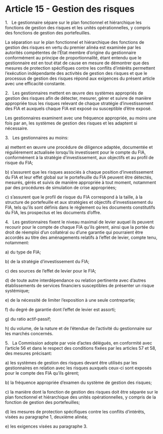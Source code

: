 # Article 15 - Gestion des risques


1.   Le gestionnaire sépare sur le plan fonctionnel et hiérarchique les fonctions de gestion des risques et les unités opérationnelles, y compris des fonctions de gestion des portefeuilles.

La séparation sur le plan fonctionnel et hiérarchique des fonctions de gestion des risques en vertu du premier alinéa est examinée par les autorités compétentes de l’État membre d’origine du gestionnaire conformément au principe de proportionnalité, étant entendu que le gestionnaire est en tout état de cause en mesure de démontrer que des mesures de protection spécifiques contre les conflits d’intérêts permettent l’exécution indépendante des activités de gestion des risques et que le processus de gestion des risques répond aux exigences du présent article avec une efficacité constante.

2.   Les gestionnaires mettent en œuvre des systèmes appropriés de gestion des risques afin de détecter, mesurer, gérer et suivre de manière appropriée tous les risques relevant de chaque stratégie d’investissement des FIA et auxquels chaque FIA est exposé ou susceptible d’être exposé.

Les gestionnaires examinent avec une fréquence appropriée, au moins une fois par an, les systèmes de gestion des risques et les adaptent si nécessaire.

3.   Les gestionnaires au moins:

a) mettent en œuvre une procédure de diligence adaptée, documentée et régulièrement actualisée lorsqu’ils investissent pour le compte du FIA, conformément à la stratégie d’investissement, aux objectifs et au profil de risque du FIA;

b) s’assurent que les risques associés à chaque position d’investissement du FIA et leur effet global sur le portefeuille du FIA peuvent être détectés, mesurés, gérés et suivis de manière appropriée à tout moment, notamment par des procédures de simulation de crise appropriées;

c) s’assurent que le profil de risque du FIA correspond à la taille, à la structure de portefeuille et aux stratégies et objectifs d’investissement du FIA, tels qu’ils sont définis dans le règlement ou les documents constitutifs du FIA, les prospectus et les documents d’offre.

4.   Les gestionnaires fixent le niveau maximal de levier auquel ils peuvent recourir pour le compte de chaque FIA qu’ils gèrent, ainsi que la portée du droit de réemploi d’un collatéral ou d’une garantie qui pourraient être accordés au titre des aménagements relatifs à l’effet de levier, compte tenu, notamment:

a) du type de FIA;

b) de la stratégie d’investissement du FIA;

c) des sources de l’effet de levier pour le FIA;

d) de toute autre interdépendance ou relation pertinente avec d’autres établissements de services financiers susceptibles de présenter un risque systémique;

e) de la nécessité de limiter l’exposition à une seule contrepartie;

f) du degré de garantie dont l’effet de levier est assorti;

g) du ratio actif-passif;

h) du volume, de la nature et de l’étendue de l’activité du gestionnaire sur les marchés concernés.

5.   La Commission adopte par voie d’actes délégués, en conformité avec l’article 56 et dans le respect des conditions fixées par les articles 57 et 58, des mesures précisant:

a) les systèmes de gestion des risques devant être utilisés par les gestionnaires en relation avec les risques auxquels ceux-ci sont exposés pour le compte des FIA qu’ils gèrent;

b) la fréquence appropriée d’examen du système de gestion des risques;

c) la manière dont la fonction de gestion des risques doit être séparée sur le plan fonctionnel et hiérarchique des unités opérationnelles, y compris de la fonction de gestion des portefeuilles;

d) les mesures de protection spécifiques contre les conflits d’intérêts, visées au paragraphe 1, deuxième alinéa;

e) les exigences visées au paragraphe 3.
